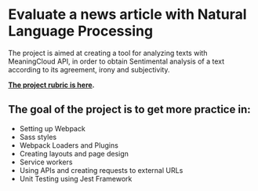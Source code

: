 # Evaluate a news article with Natural Language Processing

The project is aimed at creating a tool for analyzing texts with MeaningCloud API, in order to obtain Sentimental analysis of a text according to its agreement, irony and subjectivity.

**<a href="https://review.udacity.com/#!/rubrics/2668/view">The project rubric is here</a>.**

## The goal of the project is to get more practice in:


* Setting up Webpack
* Sass styles
* Webpack Loaders and Plugins
* Creating layouts and page design
* Service workers
* Using APIs and creating requests to external URLs
* Unit Testing using Jest Framework
